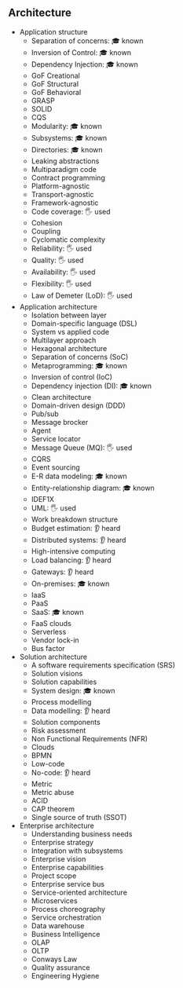 ## Architecture

- Application structure
  - Separation of concerns: 🎓 known
  - Inversion of Control: 🎓 known
  - Dependency Injection: 🎓 known
  - GoF Creational
  - GoF Structural
  - GoF Behavioral
  - GRASP
  - SOLID
  - CQS
  - Modularity: 🎓 known
  - Subsystems: 🎓 known
  - Directories: 🎓 known
  - Leaking abstractions
  - Multiparadigm code
  - Contract programming
  - Platform-agnostic
  - Transport-agnostic
  - Framework-agnostic
  - Code coverage: 🖐️ used
  - Cohesion
  - Coupling
  - Cyclomatic complexity
  - Reliability: 🖐️ used
  - Quality: 🖐️ used
  - Availability: 🖐️ used
  - Flexibility: 🖐️ used
  - Law of Demeter (LoD): 🖐️ used
- Application architecture
  - Isolation between layer
  - Domain-specific language (DSL)
  - System vs applied code
  - Multilayer approach
  - Hexagonal architecture
  - Separation of concerns (SoC)
  - Metaprogramming: 🎓 known
  - Inversion of control (IoC)
  - Dependency injection (DI): 🎓 known
  - Clean architecture
  - Domain-driven design (DDD)
  - Pub/sub
  - Message brocker
  - Agent
  - Service locator
  - Message Queue (MQ): 🖐️ used
  - CQRS
  - Event sourcing
  - E-R data modeling: 🎓 known
  - Entity-relationship diagram: 🎓 known
  - IDEF1X
  - UML: 🖐️ used
  - Work breakdown structure
  - Budget estimation: 👂 heard
  - Distributed systems: 👂 heard
  - High-intensive computing
  - Load balancing: 👂 heard
  - Gateways: 👂 heard
  - On-premises: 🎓 known
  - IaaS
  - PaaS
  - SaaS: 🎓 known
  - FaaS clouds
  - Serverless
  - Vendor lock-in
  - Bus factor
- Solution architecture
  - A software requirements specification (SRS)
  - Solution visions
  - Solution capabilities
  - System design: 🎓 known
  - Process modelling
  - Data modelling: 👂 heard
  - Solution components
  - Risk assessment
  - Non Functional Requirements (NFR)
  - Clouds
  - BPMN
  - Low-code
  - No-code: 👂 heard
  - Metric
  - Metric abuse
  - ACID
  - CAP theorem
  - Single source of truth (SSOT)
- Enterprise architecture
  - Understanding business needs
  - Enterprise strategy
  - Integration with subsystems
  - Enterprise vision
  - Enterprise capabilities
  - Project scope
  - Enterprise service bus
  - Service-oriented architecture
  - Microservices
  - Process choreography
  - Service orchestration
  - Data warehouse
  - Business Intelligence
  - OLAP
  - OLTP
  - Conways Law
  - Quality assurance
  - Engineering Hygiene
